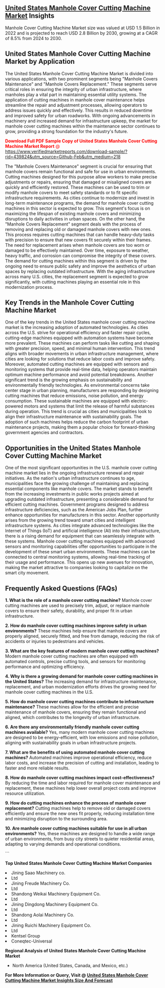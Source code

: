 <h2><a href="https://www.verifiedmarketreports.com/download-sample/?rid=439824&amp;utm_source=Github-Feb&amp;utm_medium=218" target="_blank">United States Manhole Cover Cutting Machine Market</a> Insights</h2><p>Manhole Cover Cutting Machine Market size was valued at USD 1.5 Billion in 2022 and is projected to reach USD 2.8 Billion by 2030, growing at a CAGR of 8.5% from 2024 to 2030.</p><p> <h2>United States Manhole Cover Cutting Machine Market by Application</h2> The United States Manhole Cover Cutting Machine Market is divided into various applications, with two prominent segments being "Manhole Covers Maintenance" and "Manhole Covers Replacement." These segments serve critical roles in ensuring the integrity of urban infrastructure, where manholes play a vital part in maintaining essential utility systems. The application of cutting machines in manhole cover maintenance helps streamline the repair and adjustment processes, allowing operators to address issues quickly and effectively. This results in reduced downtime and improved safety for urban roadworks. With ongoing advancements in machinery and increased demand for infrastructure upkeep, the market for manhole cover cutting machines within the maintenance sector continues to grow, providing a strong foundation for the industry's future. <p><span class=""><span style="color: #ff0000;"><strong>Download Full PDF Sample Copy of United States Manhole Cover Cutting Machine Market Report</strong> @ </span><a href="https://www.verifiedmarketreports.com/download-sample/?rid=439824&amp;utm_source=Github-Feb&amp;utm_medium=218" target="_blank">https://www.verifiedmarketreports.com/download-sample/?rid=439824&amp;utm_source=Github-Feb&amp;utm_medium=218</a></span></p> The "Manhole Covers Maintenance" segment is crucial for ensuring that manhole covers remain functional and safe for use in urban environments. Cutting machines designed for this purpose allow workers to make precise adjustments or repairs, ensuring that damaged or misaligned covers are quickly and efficiently restored. These machines can be used to trim or modify manhole covers to meet safety standards or to fit specific infrastructure requirements. As cities continue to modernize and invest in long-term maintenance programs, the demand for manhole cover cutting machines in this sector is expected to grow. This segment's focus is on maximizing the lifespan of existing manhole covers and minimizing disruptions to daily activities in urban spaces. On the other hand, the "Manhole Covers Replacement" segment deals with the process of removing and replacing old or damaged manhole covers with new ones. This process requires cutting machines that can handle heavy-duty tasks with precision to ensure that new covers fit securely within their frames. The need for replacement arises when manhole covers are too worn or damaged to be effectively maintained. Over time, exposure to weather, heavy traffic, and corrosion can compromise the integrity of these covers. The demand for cutting machines within this segment is driven by the ongoing need to ensure public safety and improve the aesthetics of urban spaces by replacing outdated infrastructure. With the aging infrastructure across many U.S. cities, the replacement segment is expected to grow significantly, with cutting machines playing an essential role in this modernization process. <h2>Key Trends in the Manhole Cover Cutting Machine Market</h2> One of the key trends in the United States manhole cover cutting machine market is the increasing adoption of automated technologies. As cities across the U.S. strive for operational efficiency and faster repair cycles, cutting-edge machines equipped with automation systems have become more prevalent. These machines can perform tasks like cutting and shaping with greater precision, speed, and minimal human intervention. This trend aligns with broader movements in urban infrastructure management, where cities are looking for solutions that reduce labor costs and improve safety. Moreover, automated cutting machines are equipped with sensors and monitoring systems that provide real-time data, helping operators maintain optimum machine performance and avoid potential breakdowns. Another significant trend is the growing emphasis on sustainability and environmentally friendly technologies. As environmental concerns take center stage in urban planning, manufacturers are responding by designing cutting machines that reduce emissions, noise pollution, and energy consumption. These sustainable machines are equipped with electric-powered motors and systems that limit the release of harmful substances during operation. This trend is crucial as cities and municipalities look to align their infrastructure maintenance with sustainability goals. The adoption of such machines helps reduce the carbon footprint of urban maintenance projects, making them a popular choice for forward-thinking government agencies and contractors. <h2>Opportunities in the United States Manhole Cover Cutting Machine Market</h2> One of the most significant opportunities in the U.S. manhole cover cutting machine market lies in the ongoing infrastructure renewal and repair initiatives. As the nation's urban infrastructure continues to age, municipalities face the growing challenge of maintaining and replacing essential components like manhole covers. The market stands to benefit from the increasing investments in public works projects aimed at upgrading outdated infrastructure, presenting a considerable demand for efficient cutting machines. Government programs designed to address infrastructure deficiencies, such as the American Jobs Plan, further enhance opportunities for manufacturers in this sector. Another opportunity arises from the growing trend toward smart cities and intelligent infrastructure systems. As cities integrate advanced technologies like the Internet of Things (IoT) and artificial intelligence (AI) into their infrastructure, there is a rising demand for equipment that can seamlessly integrate with these systems. Manhole cover cutting machines equipped with advanced sensors and monitoring capabilities offer opportunities to participate in the development of these smart urban environments. These machines can be connected to central monitoring systems, allowing real-time tracking of their usage and performance. This opens up new avenues for innovation, making the market attractive to companies looking to capitalize on the smart city movement. <h2>Frequently Asked Questions (FAQs)</h2> <p><strong>1. What is the role of a manhole cover cutting machine?</strong> Manhole cover cutting machines are used to precisely trim, adjust, or replace manhole covers to ensure their safety, durability, and proper fit in urban infrastructure.</p> <p><strong>2. How do manhole cover cutting machines improve safety in urban environments?</strong> These machines help ensure that manhole covers are properly aligned, securely fitted, and free from damage, reducing the risk of accidents or injuries to pedestrians and vehicles.</p> <p><strong>3. What are the key features of modern manhole cover cutting machines?</strong> Modern manhole cover cutting machines are often equipped with automated controls, precise cutting tools, and sensors for monitoring performance and optimizing efficiency.</p> <p><strong>4. Why is there a growing demand for manhole cover cutting machines in the United States?</strong> The increasing demand for infrastructure maintenance, replacement, and urban modernization efforts drives the growing need for manhole cover cutting machines in the U.S.</p> <p><strong>5. How do manhole cover cutting machines contribute to infrastructure maintenance?</strong> These machines allow for the efficient and precise maintenance of manhole covers, ensuring they remain functional and aligned, which contributes to the longevity of urban infrastructure.</p> <p><strong>6. Are there any environmentally friendly manhole cover cutting machines available?</strong> Yes, many modern manhole cover cutting machines are designed to be energy-efficient, with low emissions and noise pollution, aligning with sustainability goals in urban infrastructure projects.</p> <p><strong>7. What are the benefits of using automated manhole cover cutting machines?</strong> Automated machines improve operational efficiency, reduce labor costs, and increase the precision of cutting and installation, leading to faster and more reliable results.</p> <p><strong>8. How do manhole cover cutting machines impact cost-effectiveness?</strong> By reducing the time and labor required for manhole cover maintenance and replacement, these machines help lower overall project costs and improve resource utilization.</p> <p><strong>9. How do cutting machines enhance the process of manhole cover replacement?</strong> Cutting machines help to remove old or damaged covers efficiently and ensure the new ones fit properly, reducing installation time and minimizing disruption to the surrounding area.</p> <p><strong>10. Are manhole cover cutting machines suitable for use in all urban environments?</strong> Yes, these machines are designed to handle a wide range of urban environments, from busy city streets to quieter residential areas, adapting to varying demands and operational conditions.</p> ```</p><p><strong>Top United States Manhole Cover Cutting Machine Market Companies</strong></p><div data-test-id=""><p><li>Jining Saao Machinery co.</li><li> Ltd</li><li> Jining Freude Machinery Co.</li><li> Ltd</li><li> Shandong Weikai Machinery Equipment Co.</li><li> Ltd</li><li> Jining Dingdong Machinery Equipment Co.</li><li> Ltd</li><li> Shandong Aolai Machinery Co.</li><li> Ltd</li><li> Jining Ruichi Machinery Equipment Co.</li><li> Ltd</li><li> Kentsel Group</li><li> Coneqtec-Universal</li></p><div><strong>Regional Analysis of&nbsp;United States Manhole Cover Cutting Machine Market</strong></div><ul><li dir="ltr"><p dir="ltr">North America&nbsp;(United States, Canada, and Mexico, etc.)</p></li></ul><p><strong>For More Information or Query, Visit @&nbsp;</strong><strong><a href="https://www.verifiedmarketreports.com/product/manhole-cover-cutting-machine-market/?utm_source=Github-Feb&amp;utm_medium=218" target="_blank">United States Manhole Cover Cutting Machine Market Insights Size And Forecast</a></strong></p></div>
